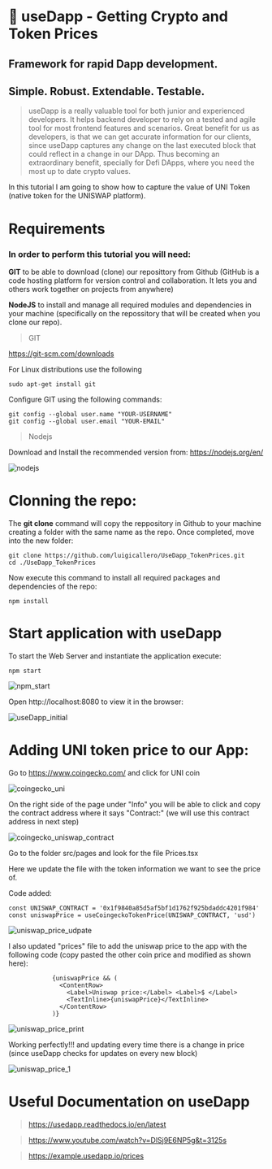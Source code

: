 🤝 useDapp - Getting Crypto and Token Prices
==============================================

## Framework for rapid Dapp development.
Simple. Robust. Extendable. Testable.
-----------------------------------------
> useDapp is a really valuable tool for both junior and experienced developers. It helps backend developer to rely on a tested and agile tool for most frontend features and scenarios. Great benefit for us as developers, is that we can get accurate information for our clients, since useDapp captures any change on the last executed block that could reflect in a change in our DApp. Thus becoming an extraordinary benefit, specially for Defi DApps, where you need the most up to date crypto values.

In this tutorial I am going to show how to capture the value of UNI Token (native token for the UNISWAP platform).

#
Requirements
===============
### In order to perform this tutorial you will need:
  **GIT** to be able to download (clone) our reposittory from Github (GitHub is a code hosting platform for version control and collaboration. It lets you and others work together on projects from anywhere)
  
  **NodeJS** to install and manage all required modules and dependencies in your machine (specifically on the repossitory that will be created when you clone our repo).


> GIT

https://git-scm.com/downloads

For Linux distributions use the following
```
sudo apt-get install git
```

Configure GIT using the following commands:
```
git config --global user.name "YOUR-USERNAME"
git config --global user.email "YOUR-EMAIL"
```

> Nodejs
 
Download and Install the recommended version from: https://nodejs.org/en/ 

![nodejs](https://user-images.githubusercontent.com/58836287/131609738-faa4cce2-3058-4824-b1ca-57b04dc52113.png)

#
Clonning the repo:
================
The **git clone** command will copy the reppository in Github to your machine creating a folder with the same name as the repo. Once completed, move into the new folder:
```
git clone https://github.com/luigicallero/UseDapp_TokenPrices.git
cd ./UseDapp_TokenPrices
```
Now execute this command to install all required packages and dependencies of the repo:
```
npm install
```

#
Start application with useDapp
===============
To start the Web Server and instantiate the application execute:
```
npm start
```
![npm_start](https://user-images.githubusercontent.com/58836287/131610483-080ab8c0-6489-41cf-986f-a9af3d8d42e8.png)

Open http://localhost:8080 to view it in the browser:

![useDapp_initial](https://user-images.githubusercontent.com/58836287/131610505-58d740ee-af08-4127-ba67-532b6906c1df.png)

#
Adding UNI token price to our App:
===========================

Go to https://www.coingecko.com/ and click for UNI coin

![coingecko_uni](https://user-images.githubusercontent.com/58836287/131666093-a66496e0-8edf-4b87-a90d-b23c1dfc10b9.png)



On the right side of the page under "Info" you will be able to click and copy the contract address where it says "Contract:" (we will use this contract address in next step)

![coingecko_uniswap_contract](https://user-images.githubusercontent.com/58836287/131666114-00a109c5-2bf2-40b0-ae74-d0d28090486d.png)


Go to the folder src/pages and look for the file Prices.tsx

Here we update the file with the token information we want to see the price of.

Code added:
 ```
 const UNISWAP_CONTRACT = '0x1f9840a85d5af5bf1d1762f925bdaddc4201f984'
 const uniswapPrice = useCoingeckoTokenPrice(UNISWAP_CONTRACT, 'usd') 
 ```
![uniswap_price_udpate](https://user-images.githubusercontent.com/58836287/131611099-3946b1e7-7e6f-4ab5-9978-1b4e81be4840.png)


I also updated "prices" file to add the uniswap price to the app with the following code (copy pasted the other coin price and modified as shown here):
```
            {uniswapPrice && (
              <ContentRow>
                <Label>Uniswap price:</Label> <Label>$ </Label>
                <TextInline>{uniswapPrice}</TextInline>
              </ContentRow>
            )}
```
![uniswap_price_print](https://user-images.githubusercontent.com/58836287/131611108-ce3332aa-c855-47d7-ac5a-cf467ef1f969.png)

Working perfectly!!! and updating every time there is a change in price (since useDapp checks for updates on every new block)

![uniswap_price_1](https://user-images.githubusercontent.com/58836287/131609569-ad04de74-dab3-43c7-b1b1-41636c715593.png)

#
Useful Documentation on useDapp
=====
> https://usedapp.readthedocs.io/en/latest

> https://www.youtube.com/watch?v=DlSj9E6NP5g&t=3125s

> https://example.usedapp.io/prices
